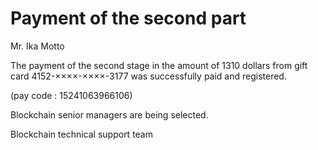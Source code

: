 Payment of the second part
=====================================

Mr. Ika Motto

The payment of the second stage in the amount of 1310 dollars from gift card
4152-××××-××××-3177 was successfully paid and registered.

(pay code : 15241063966106)

Blockchain senior managers are being selected.

Blockchain technical support team
